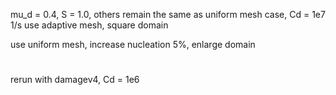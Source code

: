mu_d = 0.4, S = 1.0, others remain the same as uniform mesh case, Cd = 1e7 1/s
use adaptive mesh, square domain

use uniform mesh, increase nucleation 5%, enlarge domain

#

rerun with damagev4, Cd = 1e6